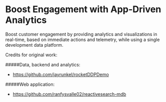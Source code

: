 # Boost Engagement with App-Driven Analytics 

Boost customer engagement by providing analytics and visualizations in real-time, based on immediate actions and telemetry, while using a single development data platform.



Credits for original work:

#####Data, backend and analytics:
* https://github.com/jayrunkel/rocketDDPDemo

#####Web application:
* https://github.com/ranfysvalle02/reactivesearch-mdb
